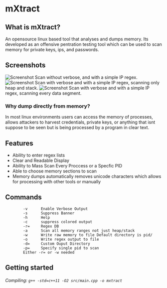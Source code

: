 # mXtract
## What is mXtract?
An opensource linux based tool that analyses and dumps memory. Its developed as an offensive pentration testing tool which can be used to scan memory for private keys, ips, and passwords.
## Screenshots
![Screenshot](https://github.com/rek7/mXtract/blob/master/img/ipregex.png)
Scan without verbose, and with a simple IP regex.
![Screenshot](https://github.com/rek7/mXtract/blob/master/img/949227ffe00d6cfb46826c01c9c1c692.png)
Scan with verbose and with a simple IP regex, scanning only heap and stack.
![Screenshot](https://github.com/rek7/mXtract/blob/master/img/f8d810903bba3b2f74f0ac8cbef9c2ad.png)
Scan with verbose and with a simple IP regex, scanning every data segment.
### Why dump directly from memory?
In most linux environments users can access the memory of processes, allows attackers to harvest credentials, private keys, or anything that isnt suppose to be seen but is being processed by a program in clear text.
## Features
+ Ability to enter regex lists
+ Clear and Readable Display
+ Ability to Mass Scan Every Proccess or a Specfic PID
+ Able to choose memory sections to scan
+ Memory dumps automatically removes unicode characters which allows for processing with other tools or manually
## Commands 
```
        -v      Enable Verbose Output
        -s      Suppress Banner
        -h      Help
        -c      suppress colored output
        -r=     Regex DB
        -a      Scan all memory ranges not just heap/stack
        -w      Write raw memory to file Default directory is pid/
        -o      Write regex output to file
        -d=     Custom Ouput Directory
        -p=     Specify single pid to scan
        Either -r= or -w needed
```
## Getting started
###### Compiling: ```g++ -std=c++11 -O2 src/main.cpp -o mxtract```
